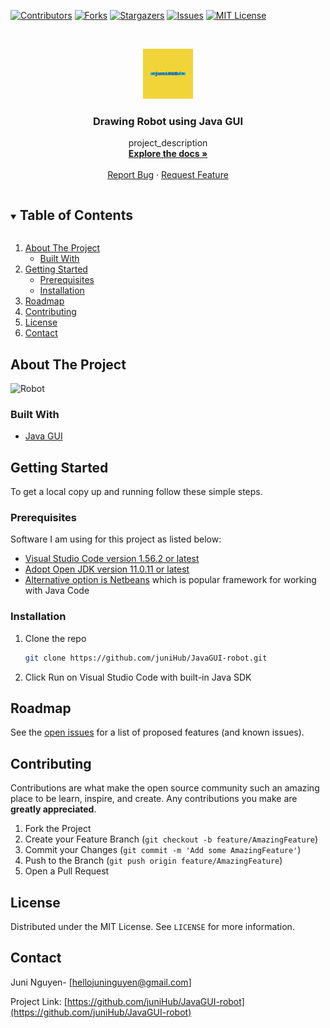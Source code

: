 
<!-- PROJECT SHIELDS -->

[![Contributors][contributors-shield]][contributors-url]
[![Forks][forks-shield]][forks-url]
[![Stargazers][stars-shield]][stars-url]
[![Issues][issues-shield]][issues-url]
[![MIT License][license-shield]][license-url]



<!-- PROJECT LOGO -->
<br />
<p align="center">
  <a href="https://github.com/juniHub/JavaGUI-robot">
    <img src="logo.png" alt="Logo" width="80" height="80">
  </a>

  <h3 align="center">Drawing Robot using Java GUI</h3>

  <p align="center">
    project_description
    <br />
    <a href="https://github.com/juniHub/JavaGUI-robot"><strong>Explore the docs »</strong></a>
    <br />
    <br />
    <a href="https://github.com/juniHub/JavaGUI-robot/issues">Report Bug</a>
    ·
    <a href="https://github.com/juniHub/JavaGUI-robot/issues">Request Feature</a>
  </p>
</p>



<!-- TABLE OF CONTENTS -->
<details open="open">
  <summary><h2 style="display: inline-block">Table of Contents</h2></summary>
  <ol>
    <li>
      <a href="#about-the-project">About The Project</a>
      <ul>
        <li><a href="#built-with">Built With</a></li>
      </ul>
    </li>
    <li>
      <a href="#getting-started">Getting Started</a>
      <ul>
        <li><a href="#prerequisites">Prerequisites</a></li>
        <li><a href="#installation">Installation</a></li>
      </ul>
    </li>
    <li><a href="#roadmap">Roadmap</a></li>
    <li><a href="#contributing">Contributing</a></li>
    <li><a href="#license">License</a></li>
    <li><a href="#contact">Contact</a></li>
  
  </ol>
</details>



<!-- ABOUT THE PROJECT -->
## About The Project

![Robot](https://res.cloudinary.com/dafolrlpj/image/upload/v1621682773/gallery/mx7ulz7bi4nktkrirpgu.png)




### Built With

* [Java GUI](https://docs.oracle.com/javase/tutorial/uiswing/)


<!-- GETTING STARTED -->
## Getting Started

To get a local copy up and running follow these simple steps.

### Prerequisites

Software I am using for this project as listed below:
* [Visual Studio Code version 1.56.2 or latest](https://code.visualstudio.com)
* [Adopt Open JDK version 11.0.11 or latest](https://adoptopenjdk.net/index.html)
* [Alternative option is Netbeans](https://netbeans.apache.org) which is popular framework for working with Java Code
 

### Installation

1. Clone the repo
   ```sh
   git clone https://github.com/juniHub/JavaGUI-robot.git
   ```
2. Click Run on Visual Studio Code with built-in Java SDK


<!-- ROADMAP -->
## Roadmap

See the [open issues](https://github.com/juniHub/JavaGUI-robot/issues) for a list of proposed features (and known issues).



<!-- CONTRIBUTING -->
## Contributing

Contributions are what make the open source community such an amazing place to be learn, inspire, and create. Any contributions you make are **greatly appreciated**.

1. Fork the Project
2. Create your Feature Branch (`git checkout -b feature/AmazingFeature`)
3. Commit your Changes (`git commit -m 'Add some AmazingFeature'`)
4. Push to the Branch (`git push origin feature/AmazingFeature`)
5. Open a Pull Request



<!-- LICENSE -->
## License

Distributed under the MIT License. See `LICENSE` for more information.



<!-- CONTACT -->
## Contact

Juni Nguyen- [hellojuninguyen@gmail.com]

Project Link: [https://github.com/juniHub/JavaGUI-robot](https://github.com/juniHub/JavaGUI-robot)




<!-- MARKDOWN LINKS & IMAGES -->
<!-- https://www.markdownguide.org/basic-syntax/#reference-style-links -->
[contributors-shield]: https://img.shields.io/github/contributors/juniHub/JavaGUI-robot.svg?style=for-the-badge
[contributors-url]: https://github.com/github_username/repo/graphs/contributors
[forks-shield]: https://img.shields.io/github/forks/juniHub/JavaGUI-robot.svg?style=for-the-badge
[forks-url]: https://github.com/juniHub/JavaGUI-robot/network/members
[stars-shield]: https://img.shields.io/github/stars/juniHub/JavaGUI-robot.svg?style=for-the-badge
[stars-url]: https://github.comjuniHub/JavaGUI-robot/stargazers
[issues-shield]: https://img.shields.io/github/issues/juniHub/JavaGUI-robot.svg?style=for-the-badge
[issues-url]: https://github.com/gjuniHub/JavaGUI-robot/issues
[license-shield]: https://img.shields.io/github/license/juniHub/JavaGUI-robot.svg?style=for-the-badge
[license-url]: https://github.com/juniHub/JavaGUI-robot/blob/master/LICENSE.txt

